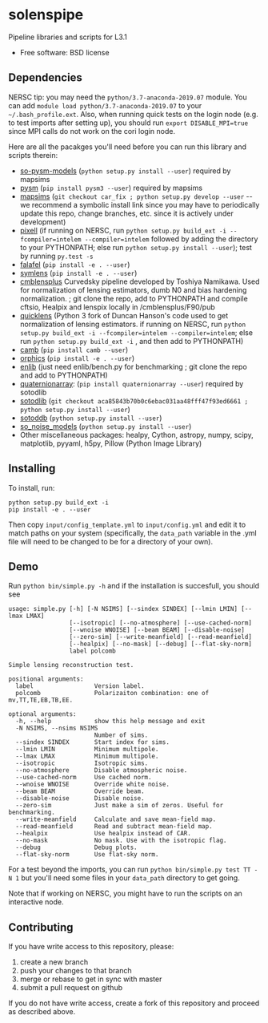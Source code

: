 # solenspipe

Pipeline libraries and scripts for L3.1

* Free software: BSD license

## Dependencies

NERSC tip: you may need the `python/3.7-anaconda-2019.07` module. You can add `module load python/3.7-anaconda-2019.07` to your `~/.bash_profile.ext`. Also, when running quick tests on the login node (e.g. to test imports after setting up), you should  run `export DISABLE_MPI=true` since MPI calls do not work on the cori login node.

Here are all the pacakges you'll need before you can run this library and scripts therein:
* [so-pysm-models](https://github.com/simonsobs/so_pysm_models/) (`python setup.py install --user`) required by mapsims
* [pysm](https://github.com/healpy/pysm/) (`pip install pysm3 --user`) required by mapsims
* [mapsims](https://github.com/simonsobs/mapsims/) (`git checkout car_fix ; python setup.py develop --user` -- we recommend a symbolic install link since you may have to periodically update this repo, change branches, etc. since it is actively under development)
* [pixell](https://github.com/simonsobs/pixell/) (if running on NERSC, run `python setup.py build_ext -i --fcompiler=intelem --compiler=intelem` followed by adding the directory to your PYTHONPATH; else run `python setup.py install --user`); test by running `py.test -s`
* [falafel](https://github.com/simonsobs/falafel/) (`pip install -e . --user`)
* [symlens](https://github.com/simonsobs/symlens/) (`pip install -e . --user`)
* [cmblensplus](https://github.com/toshiyan/cmblensplus.git) Curvedsky pipeline developed by Toshiya Namikawa. Used for normalization of lensing estimators, dumb N0 and bias hardening normalization. ; git clone the repo, add to PYTHONPATH and compile cftsio, Healpix and lenspix locally in /cmblensplus/F90/pub
* [quicklens](https://github.com/msyriac/quicklens/) (Python 3 fork of Duncan Hanson's code used to get
  normalization of lensing estimators. if running on NERSC, run `python setup.py build_ext -i --fcompiler=intelem --compiler=intelem`; else run `python setup.py build_ext -i` , and then add to PYTHONPATH)
* [camb](https://camb.readthedocs.io/en/latest/) (`pip install camb --user`)
* [orphics](https://github.com/msyriac/orphics/) (`pip install -e . --user`)
* [enlib](https://github.com/amaurea/enlib/) (just need 
  enlib/bench.py for benchmarking ; git clone the repo and add to PYTHONPATH)
* [quaternionarray](https://pypi.org/project/quaternionarray/): (`pip install quaternionarray --user`) required by sotodlib
* [sotodlib](https://github.com/simonsobs/sotodlib) (`git checkout aca85843b70b0c6ebac031aa48fff47f93ed6661 ; python setup.py install --user`)
* [sotoddb](https://github.com/simonsobs/sotoddb) (`python setup.py install --user`)
* [so_noise_models](https://github.com/simonsobs/so_noise_models) (`python setup.py install --user`)
* Other miscellaneous packages: healpy, Cython, astropy, numpy, scipy, matplotlib, pyyaml, h5py, Pillow (Python Image Library)


## Installing
To install, run:

```		
python setup.py build_ext -i
pip install -e . --user
```

Then copy `input/config_template.yml` to `input/config.yml` and edit it to match paths on your system (specifically, the `data_path` variable in the .yml file will need to be changed to be for a directory of your own).


## Demo
Run `python bin/simple.py -h` and if the installation is succesfull, you should see
```
usage: simple.py [-h] [-N NSIMS] [--sindex SINDEX] [--lmin LMIN] [--lmax LMAX]
				 [--isotropic] [--no-atmosphere] [--use-cached-norm]
				 [--wnoise WNOISE] [--beam BEAM] [--disable-noise]
				 [--zero-sim] [--write-meanfield] [--read-meanfield]
				 [--healpix] [--no-mask] [--debug] [--flat-sky-norm]
				 label polcomb

Simple lensing reconstruction test.

positional arguments:
  label                 Version label.
  polcomb               Polarizaiton combination: one of mv,TT,TE,EB,TB,EE.

optional arguments:
  -h, --help            show this help message and exit
  -N NSIMS, --nsims NSIMS
						Number of sims.
  --sindex SINDEX       Start index for sims.
  --lmin LMIN           Minimum multipole.
  --lmax LMAX           Minimum multipole.
  --isotropic           Isotropic sims.
  --no-atmosphere       Disable atmospheric noise.
  --use-cached-norm     Use cached norm.
  --wnoise WNOISE       Override white noise.
  --beam BEAM           Override beam.
  --disable-noise       Disable noise.
  --zero-sim            Just make a sim of zeros. Useful for benchmarking.
  --write-meanfield     Calculate and save mean-field map.
  --read-meanfield      Read and subtract mean-field map.
  --healpix             Use healpix instead of CAR.
  --no-mask             No mask. Use with the isotropic flag.
  --debug               Debug plots.
  --flat-sky-norm       Use flat-sky norm.

```
For a test beyond the imports, you can run `python bin/simple.py test TT -N 1` but you'll need some files in your `data_path` directory to get going.

Note that if working on NERSC, you might have to run the scripts on an interactive node.

## Contributing

If you have write access to this repository, please:

1. create a new branch
2. push your changes to that branch
3. merge or rebase to get in sync with master
4. submit a pull request on github

If you do not have write access, create a fork of this repository and proceed as described above. 
